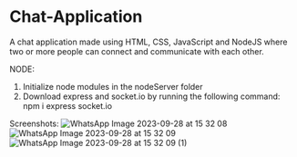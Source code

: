 # Chat-Application
A chat application made using HTML, CSS, JavaScript and NodeJS where two or more people can connect and communicate with each other.

NODE: 

1. Initialize node modules in the nodeServer folder
2. Download express and socket.io by running the following command: npm i express socket.io

Screenshots:
![WhatsApp Image 2023-09-28 at 15 32 08](https://github.com/Harkirattt/Chat-Application/assets/92502372/afe20c37-a4b5-4d1e-9407-20df50a55e4a)
![WhatsApp Image 2023-09-28 at 15 32 09](https://github.com/Harkirattt/Chat-Application/assets/92502372/a7736ea2-2242-4c55-959b-e5d47a536a72)
![WhatsApp Image 2023-09-28 at 15 32 09 (1)](https://github.com/Harkirattt/Chat-Application/assets/92502372/7b3ae56a-35f6-4921-8983-3b7492c2c4a6)

